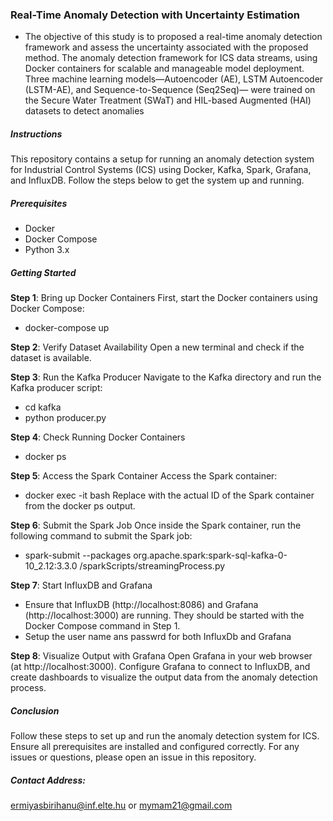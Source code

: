 ### Real-Time Anomaly Detection with Uncertainty Estimation 

- The objective of this study is to proposed a real-time anomaly detection framework and assess the uncertainty associated with the proposed method.  The anomaly detection framework for ICS data streams, using Docker containers for scalable and manageable model deployment. Three machine learning models—Autoencoder (AE), LSTM Autoencoder (LSTM-AE), and Sequence-to-Sequence (Seq2Seq)— were trained on the Secure Water Treatment (SWaT) and HIL-based Augmented (HAI) datasets to detect anomalies 


##### Instructions
This repository contains a setup for running an anomaly detection system for Industrial Control Systems (ICS) using Docker, Kafka, Spark, Grafana, and InfluxDB. 
Follow the steps below to get the system up and running. 
##### Prerequisites
- Docker
- Docker Compose
- Python 3.x 
##### Getting Started 
**Step 1**: Bring up Docker Containers
First, start the Docker containers using Docker Compose: 
   - docker-compose up

**Step 2**: Verify Dataset Availability 
Open a new terminal and check if the dataset is available.

**Step 3**: Run the Kafka Producer
Navigate to the Kafka directory and run the Kafka producer script:  
   - cd kafka
   - python producer.py

**Step 4**: Check Running Docker Containers
   - docker ps

**Step 5**: Access the Spark Container
Access the Spark container:
   - docker exec -it <SparkContainerID> bash
 Replace <SparkContainerID> with the actual ID of the Spark container from the docker ps output.

**Step 6**: Submit the Spark Job
Once inside the Spark container, run the following command to submit the Spark job:
  - spark-submit --packages org.apache.spark:spark-sql-kafka-0-10_2.12:3.3.0 /sparkScripts/streamingProcess.py

**Step 7**: Start InfluxDB and Grafana
- Ensure that InfluxDB (http://localhost:8086) and Grafana (http://localhost:3000) are running. They should be started with the Docker Compose command in Step 1. 
- Setup the user name ans passwrd for both InfluxDb and Grafana 

**Step 8**: Visualize Output with Grafana
Open Grafana in your web browser (at http://localhost:3000). Configure Grafana to connect to InfluxDB, and create dashboards to visualize the output data from the anomaly detection process. 

##### Conclusion
Follow these steps to set up and run the anomaly detection system for ICS. Ensure all prerequisites are installed and configured correctly. For any issues or questions, please open an issue in this repository. 
##### Contact Address: 
ermiyasbirihanu@inf.elte.hu or mymam21@gmail.com 
